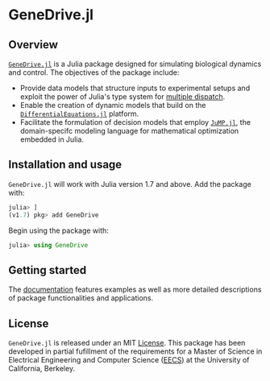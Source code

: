 # GeneDrive.jl

## Overview 

[`GeneDrive.jl`]() is a Julia package designed for simulating biological dynamics and control. The objectives of the package include: 
* Provide data models that structure inputs to experimental setups and exploit the power of Julia's type system for [multiple dispatch](https://docs.julialang.org/en/v1/manual/methods/). 
* Enable the creation of dynamic models that build on the [`DifferentialEquations.jl`](https://diffeq.sciml.ai/stable/) platform.
* Facilitate the formulation of decision models that employ [`JuMP.jl`](https://jump.dev/JuMP.jl/stable/), the domain-specifc modeling language for mathematical optimization embedded in Julia.

## Installation and usage 

`GeneDrive.jl` will work with Julia version 1.7 and above. Add the package with:

```julia
julia> ]
(v1.7) pkg> add GeneDrive
```

Begin using the package with: 
```julia
julia> using GeneDrive
```

## Getting started

The [documentation]() features examples as well as more detailed descriptions of package functionalities and applications.  

## License

`GeneDrive.jl` is released under an MIT [License](https://opensource.org/licenses/MIT). This package has been developed in partial fufillment of the requirements for a Master of Science in Electrical Engineering and Computer Science ([EECS](https://eecs.berkeley.edu/research)) at the University of California, Berkeley. 
